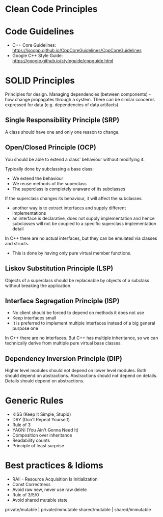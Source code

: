 # Clean Code Principles

# Code Guidelines

 * C++ Core Guidelines: https://isocpp.github.io/CppCoreGuidelines/CppCoreGuidelines
 * Google C++ Style Guide: https://google.github.io/styleguide/cppguide.html

# SOLID Principles

Principles for design. Managing dependencies (between components) - how change propagates through a system.
There can be similar concerns expressed for data (e.g. dependencies of data artifacts)

## Single Responsibility Principle (SRP)

A class should have one and only one reason to change.

## Open/Closed Principle (OCP)

You should be able to extend a class' behaviour without modifying it.

Typically done by subclassing a base class:

 * We extend the behaviour
 * We reuse methods of the superclass
 * The superclass is completely unaware of its subclasses

If the superclass changes its behaviour, it will affect the subclasses.

 * another way is to extract interfaces and supply different implementations
 * an interface is declarative, does not supply implementation and hence subclasses will not be coupled to a specific superclass implementation detail
 
In C++ there are no actual interfaces, but they can be emulated via classes and structs.

 * This is done by having only pure virtual member functions.

## Liskov Substitution Principle (LSP)

Objects of a superclass should be replaceable by objects of a subclass without breaking the application.

## Interface Segregation Principle (ISP)

 * No client should be forced to depend on methods it does not use
 * Keep interfaces small
 * It is preferred to implement multiple interfaces instead of a big general purpose one
 
In C++ there are no interfaces. But C++ has multiple inheritance, so we can technically derive from multiple pure virtual base classes.

## Dependency Inversion Principle (DIP)

Higher level modules should not depend on lower level modules.
Both should depend on abstractions.
Abstractions should not depend on details.
Details should depend on abstractions.

# Generic Rules

 * KISS (Keep It Simple, Stupid)
 * DRY (Don't Repeat Yourself)
 * Rule of 3
 * YAGNI (You Ain't Gonna Need It)
 * Composition over inheritance
 * Readability counts
 * Principle of least surprise

# Best practices & Idioms

 * RAII - Resource Acquisition Is Initialization
 * Const Correctness
 * Avoid raw new, never use raw delete
 * Rule of 3/5/0
 * Avoid shared mutable state


 private/mutable  |   private/immutable
 shared/mutable   |   shared/immutable
